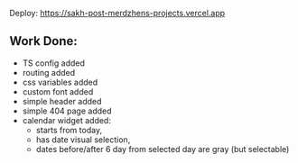 Deploy: https://sakh-post-merdzhens-projects.vercel.app

## Work Done:
- TS config added
- routing added
- css variables added
- custom font added
- simple header added
- simple 404 page added
- calendar widget added:
  - starts from today,
  - has date visual selection,
  - dates before/after 6 day from selected day are gray (but selectable)
  
